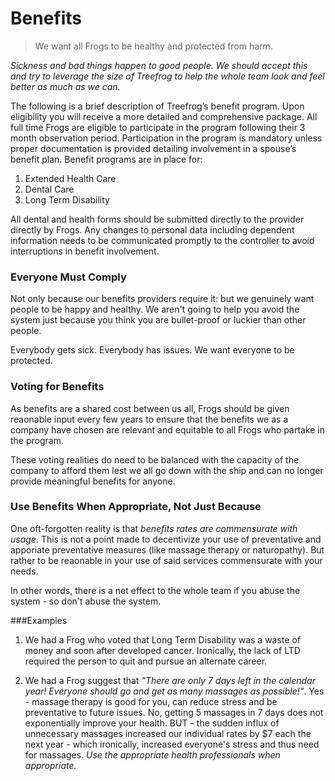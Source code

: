 # Benefits

> We want all Frogs to be healthy and protected from harm.

<i>Sickness and bad things happen to good people. We should accept this and try to leverage the size of Treefrog to help the whole team look and feel better as much as we can.</i>

The following is a brief description of Treefrog’s benefit program. Upon eligibility you will receive a more detailed and comprehensive package. All full time Frogs are eligible to participate in the program following their 3 month observation period. Participation in the program is mandatory unless proper documentation is provided detailing involvement in a spouse’s benefit plan. Benefit programs are in place for:

1. Extended Health Care
3. Dental Care
4. Long Term Disability

All dental and health forms should be submitted directly to the provider directly by Frogs. Any changes to personal data including dependent information needs to be communicated promptly to the controller to avoid interruptions in benefit involvement.

### Everyone Must Comply

Not only because our benefits providers require it: but we genuinely want people to be happy and healthy. We aren't going to help you avoid the system just because you think you are bullet-proof or luckier than other people. 

Everybody gets sick. Everybody has issues. We want everyone to be protected.

### Voting for Benefits

As benefits are a shared cost between us all, Frogs should be given reaonable input every few years to ensure that the benefits we as a company have chosen are relevant and equitable to all Frogs who partake in the program.

These voting realities do need to be balanced with the capacity of the company to afford them lest we all go down with the ship and can no longer provide meaningful benefits for anyone.

### Use Benefits When Appropriate, Not Just Because

One oft-forgotten reality is that <i>benefits rates are commensurate with usage</i>. This is not a point made to decentivize your use of preventative and apporiate preventative measures (like massage therapy or naturopathy). But rather to be reaonable in your use of said services commensurate with your needs. 

In other words, there is a net effect to the whole team if you abuse the system - so don't abuse the system.

###Examples

1. We had a Frog who voted that Long Term Disability was a waste of money and soon after developed cancer. Ironically, the lack of LTD required the person to quit and pursue an alternate career.

2. We had a Frog suggest that <i>"There are only 7 days left in the calendar year! Everyone should go and get as many massages as possible!"</i>. Yes - massage therapy is good for you, can reduce stress and be preventative to future issues. No, getting 5 massages in 7 days does not exponentially improve your health. BUT - the sudden influx of unnecessary massages increased our individual rates by $7 each the next year - which ironically, increased everyone's stress and thus need for massages. <i>Use the appropriate health professionals when appropriate.</i>